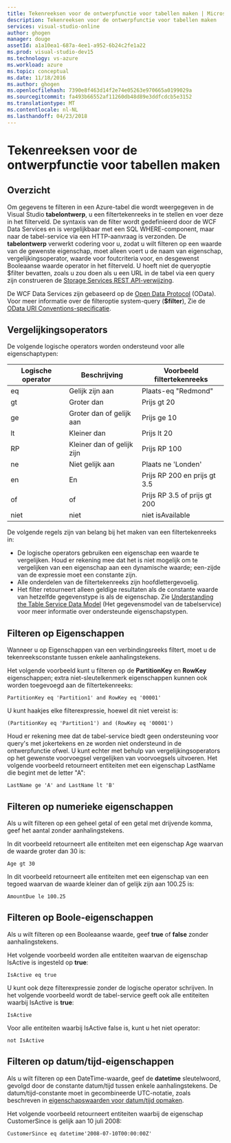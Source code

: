 ```yaml
---
title: Tekenreeksen voor de ontwerpfunctie voor tabellen maken | Microsoft Docs
description: Tekenreeksen voor de ontwerpfunctie voor tabellen maken
services: visual-studio-online
author: ghogen
manager: douge
assetId: a1a10ea1-687a-4ee1-a952-6b24c2fe1a22
ms.prod: visual-studio-dev15
ms.technology: vs-azure
ms.workload: azure
ms.topic: conceptual
ms.date: 11/18/2016
ms.author: ghogen
ms.openlocfilehash: 7390e8f463d14f2e74e05263e970665a0199029a
ms.sourcegitcommit: fa493b66552af11260db48d89e3ddfcdcb5e3152
ms.translationtype: MT
ms.contentlocale: nl-NL
ms.lasthandoff: 04/23/2018
---
```

# <a name="constructing-filter-strings-for-the-table-designer"></a>Tekenreeksen voor de ontwerpfunctie voor tabellen maken
## <a name="overview"></a>Overzicht
Om gegevens te filteren in een Azure-tabel die wordt weergegeven in de Visual Studio **tabelontwerp**, u een filtertekenreeks in te stellen en voer deze in het filterveld. De syntaxis van de filter wordt gedefinieerd door de WCF Data Services en is vergelijkbaar met een SQL WHERE-component, maar naar de tabel-service via een HTTP-aanvraag is verzonden. De **tabelontwerp** verwerkt codering voor u, zodat u wilt filteren op een waarde van de gewenste eigenschap, moet alleen voert u de naam van eigenschap, vergelijkingsoperator, waarde voor foutcriteria voor, en desgewenst Booleaanse waarde operator in het filterveld. U hoeft niet de queryoptie $filter bevatten, zoals u zou doen als u een URL in de tabel via een query zijn construeren de [Storage Services REST API-verwijzing](http://go.microsoft.com/fwlink/p/?LinkId=400447).

De WCF Data Services zijn gebaseerd op de [Open Data Protocol](http://go.microsoft.com/fwlink/p/?LinkId=214805) (OData). Voor meer informatie over de filteroptie system-query (**$filter**), Zie de [OData URI Conventions-specificatie](http://go.microsoft.com/fwlink/p/?LinkId=214806).

## <a name="comparison-operators"></a>Vergelijkingsoperators
De volgende logische operators worden ondersteund voor alle eigenschaptypen:

| Logische operator | Beschrijving | Voorbeeld filtertekenreeks |
| --- | --- | --- |
| eq |Gelijk zijn aan |Plaats-eq "Redmond" |
| gt |Groter dan |Prijs gt 20 |
| ge |Groter dan of gelijk aan |Prijs ge 10 |
| lt |Kleiner dan |Prijs lt 20 |
| RP |Kleiner dan of gelijk zijn |Prijs RP 100 |
| ne |Niet gelijk aan |Plaats ne 'Londen' |
| en |En |Prijs RP 200 en prijs gt 3.5 |
| of |of |Prijs RP 3.5 of prijs gt 200 |
| niet |niet |niet isAvailable |

De volgende regels zijn van belang bij het maken van een filtertekenreeks in:

* De logische operators gebruiken een eigenschap een waarde te vergelijken. Houd er rekening mee dat het is niet mogelijk om te vergelijken van een eigenschap aan een dynamische waarde; een-zijde van de expressie moet een constante zijn.
* Alle onderdelen van de filtertekenreeks zijn hoofdlettergevoelig.
* Het filter retourneert alleen geldige resultaten als de constante waarde van hetzelfde gegevenstype is als de eigenschap. Zie [Understanding the Table Service Data Model](http://go.microsoft.com/fwlink/p/?LinkId=400448) (Het gegevensmodel van de tabelservice) voor meer informatie over ondersteunde eigenschapstypen.

## <a name="filtering-on-string-properties"></a>Filteren op Eigenschappen
Wanneer u op Eigenschappen van een verbindingsreeks filtert, moet u de tekenreeksconstante tussen enkele aanhalingstekens.

Het volgende voorbeeld kunt u filteren op de **PartitionKey** en **RowKey** eigenschappen; extra niet-sleutelkenmerk eigenschappen kunnen ook worden toegevoegd aan de filtertekenreeks:

    PartitionKey eq 'Partition1' and RowKey eq '00001'

U kunt haakjes elke filterexpressie, hoewel dit niet vereist is:

    (PartitionKey eq 'Partition1') and (RowKey eq '00001')

Houd er rekening mee dat de tabel-service biedt geen ondersteuning voor query's met jokertekens en ze worden niet ondersteund in de ontwerpfunctie ofwel. U kunt echter met behulp van vergelijkingsoperators op het gewenste voorvoegsel vergelijken van voorvoegsels uitvoeren. Het volgende voorbeeld retourneert entiteiten met een eigenschap LastName die begint met de letter "A":

    LastName ge 'A' and LastName lt 'B'

## <a name="filtering-on-numeric-properties"></a>Filteren op numerieke eigenschappen
Als u wilt filteren op een geheel getal of een getal met drijvende komma, geef het aantal zonder aanhalingstekens.

In dit voorbeeld retourneert alle entiteiten met een eigenschap Age waarvan de waarde groter dan 30 is:

    Age gt 30

In dit voorbeeld retourneert alle entiteiten met een eigenschap van een tegoed waarvan de waarde kleiner dan of gelijk zijn aan 100.25 is:

    AmountDue le 100.25

## <a name="filtering-on-boolean-properties"></a>Filteren op Boole-eigenschappen
Als u wilt filteren op een Booleaanse waarde, geef **true** of **false** zonder aanhalingstekens.

Het volgende voorbeeld worden alle entiteiten waarvan de eigenschap IsActive is ingesteld op **true**:

    IsActive eq true

U kunt ook deze filterexpressie zonder de logische operator schrijven. In het volgende voorbeeld wordt de tabel-service geeft ook alle entiteiten waarbij IsActive is **true**:

    IsActive

Voor alle entiteiten waarbij IsActive false is, kunt u het niet operator:

    not IsActive

## <a name="filtering-on-datetime-properties"></a>Filteren op datum/tijd-eigenschappen
Als u wilt filteren op een DateTime-waarde, geef de **datetime** sleutelwoord, gevolgd door de constante datum/tijd tussen enkele aanhalingstekens. De datum/tijd-constante moet in gecombineerde UTC-notatie, zoals beschreven in [eigenschapswaarden voor datum/tijd opmaken](http://go.microsoft.com/fwlink/p/?LinkId=400449).

Het volgende voorbeeld retourneert entiteiten waarbij de eigenschap CustomerSince is gelijk aan 10 juli 2008:

    CustomerSince eq datetime'2008-07-10T00:00:00Z'
